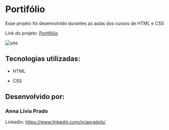 # Portifólio

Esse projeto foi desenvolvido durantes as aulas dos cursos de HTML e CSS

Link do projeto: 
[Portifólio](https://portifolio-front-woad.vercel.app/)

![site](https://github.com/apradols/portifolio-front/assets/75024321/7a4c287a-ad19-44be-b3df-f708776945e4)

## Tecnologias utilizadas:

* HTML

* CSS

## Desenvolvido por:

### Anna Lívia Prado
Linkedin: https://www.linkedin.com/in/apradols/


